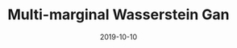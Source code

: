 ---
title: "Multi-marginal Wasserstein Gan"
collection: conferences
permalink: /publication/Multi-marginal
date: 2019-10-10
year: "2019"
venue: "NeurIPS"
city: 
state: ""
thumbnail: "Multi-marginal.png"
teaser :
authors: "Jiezhang Cao, Langyuan Mo, Yifan Zhang, Kui Jia, Chunhua Shen, Mingkui Tan"
bibtex: Multi-marginal.txt
uri: Multi-marginal.pdf
arxiv: 
project: 
source: https://github.com/caojiezhang/MWGAN
poster: 
data:
---